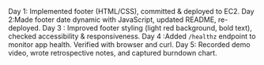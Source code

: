 Day 1: Implemented footer (HTML/CSS), committed & deployed to EC2.
Day 2:Made footer date dynamic with JavaScript, updated README, re-deployed.
Day 3 : Improved footer styling (light red background, bold text), checked accessibility & responsiveness.
Day 4 :Added `/healthz` endpoint to monitor app health. Verified with browser and curl.
Day 5: Recorded demo video, wrote retrospective notes, and captured burndown chart.

